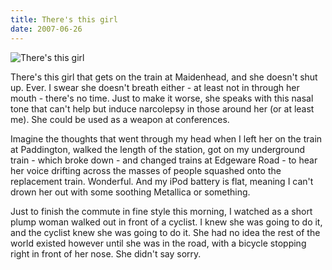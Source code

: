 ```yaml
---
title: There's this girl
date: 2007-06-26
---
```


![There's this girl](https://source.unsplash.com/0gkw_9fy0eQ/1600x900)

There's this girl that gets on the train at Maidenhead, and she doesn't shut up. Ever. I swear she doesn't breath either - at least not in through her mouth - there's no time. Just to make it worse, she speaks with this nasal tone that can't help but induce narcolepsy in those around her (or at least me). She could be used as a weapon at conferences.

Imagine the thoughts that went through my head when I left her on the train at Paddington, walked the length of the station, got on my underground train - which broke down - and changed trains at Edgeware Road - to hear her voice drifting across the masses of people squashed onto the replacement train. Wonderful. And my iPod battery is flat, meaning I can't drown her out with some soothing Metallica or something.

Just to finish the commute in fine style this morning, I watched as a short plump woman walked out in front of a cyclist. I knew she was going to do it, and the cyclist knew she was going to do it. She had no idea the rest of the world existed however until she was in the road, with a bicycle stopping right in front of her nose. She didn't say sorry.